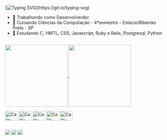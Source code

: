 [![Typing SVG](https://readme-typing-svg.demolab.com?font=Fira+Code&pause=1000&width=435&lines=Ol%C3%A1%2C+sou+Vitor!)](https://git.io/typing-svg)

- 🔭 Trabalhando como Desenvolverdor
- 📖 Cursando Ciências da Computação - 4ºsemestre - Estácio/Ribeirão Preto - SP 
- 🌱 Estudando C, HMTL, CSS, Javascript, Ruby e Rails, Postgresql, Python

##

<a href="https://github.com/anuraghazra/github-readme-stats">
  <img height=200 align="center" src="https://github-readme-stats.vercel.app/api?username=VitorM34&show_icons=true&theme=tokyonight&card_width=400" />
</a>
<a href="https://github.com/anuraghazra/convoychat">
  <img height=200 align="center" src="https://github-readme-stats.vercel.app/api/top-langs?username=VitorM34&layout=compact&langs_count=8&card_width=300&theme=tokyonight" />
</a>

<p></p>

<div>
  <img align="center" alt="Caio-JavaScript" height="30" width="40"  <img src="https://cdn.jsdelivr.net/gh/devicons/devicon@latest/icons/alpinejs/alpinejs-original.svg" />
  <img align="center" alt="Caio-Css" height="30" width="40" src="https://cdn.jsdelivr.net/gh/devicons/devicon/icons/css3/css3-original.svg">
  <img align="center" alt="Caio-Html" height="30" width="40" src="https://cdn.jsdelivr.net/gh/devicons/devicon/icons/html5/html5-original.svg">
  <img align="center" alt="Caio-Html" height="30" width="40" <img src="https://cdn.jsdelivr.net/gh/devicons/devicon@latest/icons/ruby/ruby-original.svg" />
  <img align="center" alt="Caio-Html" height="30" width="40" <img src="https://cdn.jsdelivr.net/gh/devicons/devicon@latest/icons/ruby/ruby-original.svg" />


  
</div>

##

<div> 
  <a href = "mailto:vitorluistresoldiluis@gmail.com"><img src="https://img.shields.io/badge/-Gmail-%23333?style=for-the-badge&logo=gmail&logoColor=white" target="_blank"></a>
  <a href="https://www.linkedin.com/in/vitorlt/" target="_blank"><img src="https://img.shields.io/badge/-LinkedIn-%230077B5?style=for-the-badge&logo=linkedin&logoColor=white" target="_blank"></a> 
  <a href="https://wa.me/<016992866696>" target="_blank"><img src="https://img.shields.io/badge/WhatsApp-25D366?style=for-the-badge&logo=whatsapp&logoColor=white" target="_blank"></a>
</div>
